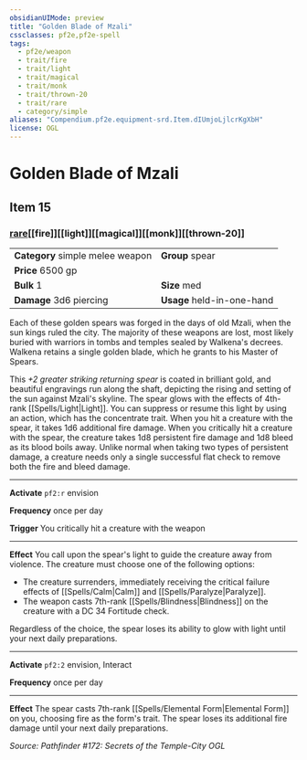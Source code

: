 ```yaml
---
obsidianUIMode: preview
title: "Golden Blade of Mzali"
cssclasses: pf2e,pf2e-spell
tags:
  - pf2e/weapon
  - trait/fire
  - trait/light
  - trait/magical
  - trait/monk
  - trait/thrown-20
  - trait/rare
  - category/simple
aliases: "Compendium.pf2e.equipment-srd.Item.dIUmjoLjlcrKgXbH"
license: OGL
---
```

# Golden Blade of Mzali
## Item 15
### [rare](rare "Rare Rarity Trait")[[fire]][[light]][[magical]][[monk]][[thrown-20]]

|  |  |
| -- | -- |
| **Category** simple melee weapon | **Group** spear |
| **Price** 6500 gp |  |
| **Bulk** 1 | **Size** med |
| **Damage** 3d6 piercing  | **Usage** held-in-one-hand |



Each of these golden spears was forged in the days of old Mzali, when the sun kings ruled the city. The majority of these weapons are lost, most likely buried with warriors in tombs and temples sealed by Walkena's decrees. Walkena retains a single golden blade, which he grants to his Master of Spears.

This _+2 greater striking returning spear_ is coated in brilliant gold, and beautiful engravings run along the shaft, depicting the rising and setting of the sun against Mzali's skyline. The spear glows with the effects of 4th-rank [[Spells/Light|Light]]. You can suppress or resume this light by using an action, which has the concentrate trait. When you hit a creature with the spear, it takes 1d6 additional fire damage. When you critically hit a creature with the spear, the creature takes 1d8 persistent fire damage and 1d8 bleed as its blood boils away. Unlike normal when taking two types of persistent damage, a creature needs only a single successful flat check to remove both the fire and bleed damage.

* * *

**Activate** `pf2:r` envision

**Frequency** once per day

**Trigger** You critically hit a creature with the weapon

* * *

**Effect** You call upon the spear's light to guide the creature away from violence. The creature must choose one of the following options:

*   The creature surrenders, immediately receiving the critical failure effects of [[Spells/Calm|Calm]] and [[Spells/Paralyze|Paralyze]].
*   The weapon casts 7th-rank [[Spells/Blindness|Blindness]] on the creature with a DC 34 Fortitude check.

Regardless of the choice, the spear loses its ability to glow with light until your next daily preparations.

* * *

**Activate** `pf2:2` envision, Interact

**Frequency** once per day

* * *

**Effect** The spear casts 7th-rank [[Spells/Elemental Form|Elemental Form]] on you, choosing fire as the form's trait. The spear loses its additional fire damage until your next daily preparations.

*Source: Pathfinder #172: Secrets of the Temple-City*
*OGL*